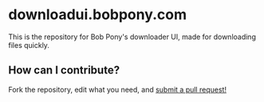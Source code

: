 # downloadui.bobpony.com
This is the repository for Bob Pony's downloader UI, made for downloading files quickly.

## How can I contribute?
Fork the repository, edit what you need, and [submit a pull request!](https://github.com/TheBobPony/BPDownloadsGUI/pulls)
